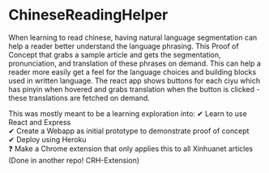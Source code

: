 # ChineseReadingHelper

When learning to read chinese, having natural language segmentation can help a reader better understand the language phrasing. This Proof of Concept that grabs a sample article and gets the segmentation, pronunciation, and translation of these phrases on demand. This can help a reader more easily get a feel for the language choices and building blocks used in written language. The react app shows buttons for each ciyu which has pinyin when hovered and grabs translation when the button is clicked - these translations are fetched on demand.

This was mostly meant to be a learning exploration into:
✔ Learn to use React and Express\
✔ Create a Webapp as initial prototype to demonstrate proof of concept\
✔ Deploy using Heroku\
❓ Make a Chrome extension that only applies this to all Xinhuanet articles (Done in another repo! CRH-Extension)
